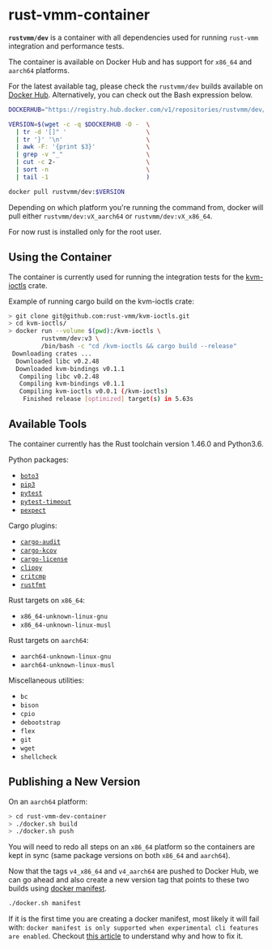 # rust-vmm-container

**`rustvmm/dev`** is a container with all dependencies used for running
`rust-vmm` integration and performance tests.

The container is available on Docker Hub and has support for `x86_64` and
`aarch64` platforms.

For the latest available tag, please check the `rustvmm/dev` builds available
on [Docker Hub](https://hub.docker.com/r/rustvmm/dev/tags). Alternatively, you
can check out the Bash expression below.

```bash
DOCKERHUB="https://registry.hub.docker.com/v1/repositories/rustvmm/dev/tags"

VERSION=$(wget -c -q $DOCKERHUB -O -  \
  | tr -d '[]" '                      \
  | tr '}' '\n'                       \
  | awk -F: '{print $3}'              \
  | grep -v "_"                       \
  | cut -c 2-                         \
  | sort -n                           \
  | tail -1                           )

docker pull rustvmm/dev:$VERSION
```

Depending on which platform you're running the command from, docker will pull
either `rustvmm/dev:vX_aarch64` or `rustvmm/dev:vX_x86_64`.

For now rust is installed only for the root user.

## Using the Container

The container is currently used for running the integration tests for the
[kvm-ioctls](https://github.com/rust-vmm/kvm-ioctls) crate.

Example of running cargo build on the kvm-ioctls crate:

```bash
> git clone git@github.com:rust-vmm/kvm-ioctls.git
> cd kvm-ioctls/
> docker run --volume $(pwd):/kvm-ioctls \
         rustvmm/dev:v3 \
         /bin/bash -c "cd /kvm-ioctls && cargo build --release"
 Downloading crates ...
  Downloaded libc v0.2.48
  Downloaded kvm-bindings v0.1.1
   Compiling libc v0.2.48
   Compiling kvm-bindings v0.1.1
   Compiling kvm-ioctls v0.0.1 (/kvm-ioctls)
    Finished release [optimized] target(s) in 5.63s
```

## Available Tools

The container currently has the Rust toolchain version 1.46.0 and Python3.6.

Python packages:

- [`boto3`](https://boto3.amazonaws.com/v1/documentation/api/latest/index.html#)
- [`pip3`](https://pip.pypa.io/en/stable/)
- [`pytest`](https://docs.pytest.org/en/latest/)
- [`pytest-timeout`](https://pypi.org/project/pytest-timeout/)
- [`pexpect`](https://pypi.org/project/pexpect/)

Cargo plugins:

- [`cargo-audit`](https://github.com/RustSec/cargo-audit)
- [`cargo-kcov`](https://github.com/kennytm/cargo-kcov)
- [`cargo-license`](https://github.com/onur/cargo-license)
- [`clippy`](https://github.com/rust-lang/rust-clippy)
- [`critcmp`](https://github.com/BurntSushi/critcmp)
- [`rustfmt`](https://github.com/rust-lang/rustfmt)

Rust targets on `x86_64`:

- `x86_64-unknown-linux-gnu`
- `x86_64-unknown-linux-musl`

Rust targets on `aarch64`:

- `aarch64-unknown-linux-gnu`
- `aarch64-unknown-linux-musl`

Miscellaneous utilities:

- `bc`
- `bison`
- `cpio`
- `debootstrap`
- `flex`
- `git`
- `wget`
- `shellcheck`

## Publishing a New Version
On an `aarch64` platform:

```bash
> cd rust-vmm-dev-container
> ./docker.sh build
> ./docker.sh push
```

You will need to redo all steps on an `x86_64` platform so the containers are
kept in sync (same package versions on both `x86_64` and `aarch64`).

Now that the tags `v4_x86_64` and `v4_aarch64` are pushed to Docker Hub, we can
go ahead and also create a new version tag that points to these two builds
using
[docker manifest](https://docs.docker.com/engine/reference/commandline/manifest/).

```bash
./docker.sh manifest
```

If it is the first time you are creating a docker manifest, most likely it will
fail with: ```docker manifest is only supported when experimental cli features
are enabled```. Checkout
[this article](https://medium.com/@mauridb/docker-multi-architecture-images-365a44c26be6)
to understand why and how to fix it.
